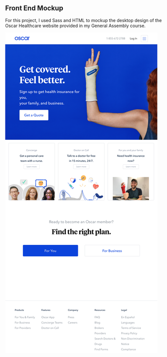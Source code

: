 ## Front End Mockup 

For this project, I used Sass and HTML to mockup the desktop design of the Oscar Healthcare website provided in my General Assembly course. 

![mockup](images/oscar_mocup_desktop.png)